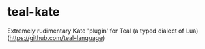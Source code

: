 # teal-kate
Extremely rudimentary Kate 'plugin' for Teal (a typed dialect of Lua) (https://github.com/teal-language) 
